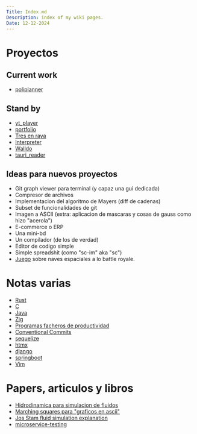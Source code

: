 ```yaml
---
Title: Index.md
Description: index of my wiki pages.
Date: 12-12-2024
---
```


# Proyectos

## Current work

- [poliplanner](poliplanner.md)

## Stand by

- [yt_player](yt_player.md)
- [portfolio](portfolio.md)
- [Tres en raya](tres_en_raya.md)
- [Interpreter](Interpreter.md)
- [Walldo](Walldo.md)
- [tauri_reader](tauri_reader.md)

## Ideas para nuevos proyectos

- Git graph viewer para terminal (y capaz una gui dedicada)
- Compresor de archivos
- Implementacion del algoritmo de Mayers (diff de cadenas)
- Subset de funcionalidades de git
- Imagen a ASCII (extra:
  aplicacion de mascaras y cosas de gauss como hizo "acerola")
- E-commerce o ERP
- Una mini-bd
- Un compilador (de los de verdad)
- Editor de codigo simple
- Simple spreadshit (como "sc-im" aka "sc")
- [Juego](juego_naves.md) sobre naves espaciales a lo battle royale.

# Notas varias

- [Rust](about-rust.md)
- [C](c.md)
- [Java](java.md)
- [Zig](zig.md)
- [Programas facheros de productividad](programas-facheros-de-productividad.md)
- [Conventional Commits](conventional-commits.md)
- [sequelize](sequelize.md)
- [htmx](htmx.md)
- [django](django.md)
- [springboot](springboot.md)
- [Vim](vim.md)

# Papers, articulos y libros

- [Hidrodinamica para simulacion de fluidos](https://en.wikipedia.org/wiki/Smoothed-particle_hydrodynamics)
- [Marching squares para "graficos en ascii"](https://en.wikipedia.org/wiki/Marching_squares)
- [Jos Stam fluid simulation explanation](https://www.youtube.com/watch?v=qsYE1wMEMPA)
- [microservice-testing](https://martinfowler.com/articles/microservice-testing/?utm_source=chatgpt.com)
